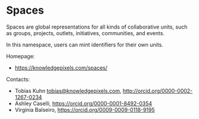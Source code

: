 Spaces
======

Spaces are global representations for all kinds of collaborative units, such as
groups, projects, outlets, initiatives, communities, and events.

In this namespace, users can mint identifiers for their own units.

Homepage:

- https://knowledgepixels.com/spaces/

Contacts: 

- Tobias Kuhn <tobias@knowledgepixels.com>, http://orcid.org/0000-0002-1267-0234
- Ashley Caselli, https://orcid.org/0000-0001-8492-0354
- Virginia Balseiro, https://orcid.org/0009-0009-0118-9195
